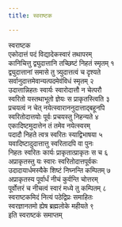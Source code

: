 ```yaml
---
title: स्वराष्टक

---
```

स्वराष्टक  
एकोदात्तं पदं विद्यादेकस्वारं तथापरम्  
कानिचित्तु द्व्युदात्तानि तच्छिष्टं निहतं स्मृतम् १  
द्व्युदात्तानां समासे तु त्र्युदात्तत्वं च दृश्यते  
सर्वानुदात्तमेवान्यत्पदमेवंविधं स्मृतम् २  
उदात्तान्निहतः स्वार्यः स्वारोदात्तौ न चेत्परौ  
स्वरितो यस्तथाभूतो ज्ञेयः स प्राकृतस्त्विति ३  
प्रचयत्वं न चेत् नयेत्स्वाराननुदात्ताद्बहूनपि  
स्वरितोदात्तयोः पूर्वः प्रचयस्तु निहन्यते ४  
एकादिष्टमुदात्तेन तं तमेव नयेत्स्वरम्  
पदादौ निहते त्वत्र स्वरितः स्याद्विभाषया ५  
यवादिष्टादुदात्तात्तु स्वरितादपि वा पुनः  
निहतः स्वरितः कार्यः प्राकृतात्प्राकृतः स च ६  
अप्राकृतस्तु यः स्वारः स्वरितोदात्तपूर्वकः  
उदादायार्धमस्यैके शिष्टं निघ्नन्ति कम्पितम् ७  
अप्राकृतस्य पूर्वार्धं नीचं कुर्वन्ति चोत्तरम्  
पूर्वोत्तरं च नीचत्वं स्वारं मध्ये तु कम्पितम् ८  
स्वराष्टकमिदं नित्यं पठेद्विप्रः समाहितः  
स्वरज्ञानतमो ह्येष ब्रह्मलोके महीयते ९  
               इति स्वराष्टकं समाप्तम्